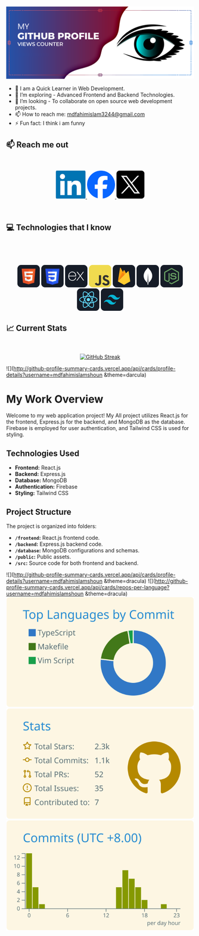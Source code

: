 
![I am larning web development in programming shikbo & programming hero community](https://github.com/mdfahimislamshoun/mdfahimislamshoun/blob/main/git%20bannar.jpg)



- 🔭 I am a Quick Learner in Web Development.
- 🌱 I’m exploring - Advanced Frontend and Backend Technologies.
- 💬 I’m looking - To collaborate on open source web development projects. 
- 📫 How to reach me: mdfahimislam3244@gmail.com 
- ⚡ Fun fact: I think i am funny 


## :mailbox: Reach me out

<br />

<p align="center">
    <a href="https://www.linkedin.com/in/fahim-islam-a3a10a270/" >
        <img height="75" margin-right="20" src="https://github.com/mdfahimislamshoun/mdfahimislamshoun/blob/main/lingdin.png">
    </a>
    <a href="https://www.facebook.com/profile.php?id=100029592060567">
        <img height="75" src="https://github.com/mdfahimislamshoun/mdfahimislamshoun/blob/main/facebook.png">
    </a>
    <a href="https://twitter.com/fahi_islam">
        <img height="75" src="https://github.com/mdfahimislamshoun/mdfahimislamshoun/blob/main/1690643591twitter-x-logo-png.png">
    </a>
</p>

<br />

## :computer: Technologies that I know
<br>
<p align="center" >
  <br>
<p align="center">
<img src="https://raw.githubusercontent.com/sakibhossain22/sakibhossain22/main/images/HTML.png"/>
<img src="https://raw.githubusercontent.com/sakibhossain22/sakibhossain22/main/images/css.png"/>
<img src="https://raw.githubusercontent.com/sakibhossain22/sakibhossain22/main/images/express.png"/>
<img src="https://raw.githubusercontent.com/sakibhossain22/sakibhossain22/main/images/JavaScript.png"/>
<img src="https://raw.githubusercontent.com/sakibhossain22/sakibhossain22/main/images/firebase.png"/>
<img src="https://raw.githubusercontent.com/sakibhossain22/sakibhossain22/main/images/mongo.png"/>
<img src="https://raw.githubusercontent.com/sakibhossain22/sakibhossain22/main/images/node.png"/>
<img src="https://raw.githubusercontent.com/sakibhossain22/sakibhossain22/main/images/react.png"/>
<img src="https://raw.githubusercontent.com/sakibhossain22/sakibhossain22/main/images/tailwind.png"/>
<br/>

</p>

 



## :chart_with_upwards_trend: Current Stats

<br />
<p align="center">
<a href="https://git.io/streak-stats"><img src="https://github-readme-streak-stats.herokuapp.com?user=mdfahimislamshoun&theme=radical" alt="GitHub Streak" /></a>

</p>


<a href="http://github-profile-summary-cards.vercel.app/api/cards/repos-per-language?username={username}&theme={dracula}&exclude={html,css,js}" />  </a>



![](http://github-profile-summary-cards.vercel.app/api/cards/profile-details?username=mdfahimislamshoun &theme=darcula)

# My Work Overview

Welcome to my web application project! My All project utilizes React.js for the frontend, Express.js for the backend, and MongoDB as the database. Firebase is employed for user authentication, and Tailwind CSS is used for styling.

## Technologies Used
- **Frontend:** React.js
- **Backend:** Express.js
- **Database:** MongoDB
- **Authentication:** Firebase
- **Styling:** Tailwind CSS

## Project Structure

The project is organized into folders:
- **`/frontend`:** React.js frontend code.
- **`/backend`:** Express.js backend code.
- **`/database`:** MongoDB configurations and schemas.
- **`/public`:** Public assets.
- **`/src`:** Source code for both frontend and backend.

![](http://github-profile-summary-cards.vercel.app/api/cards/profile-details?username=mdfahimislamshoun &theme=dracula)
![](http://github-profile-summary-cards.vercel.app/api/cards/repos-per-language?username=mdfahimislamshoun &theme=dracula)
![](https://raw.githubusercontent.com/vn7n24fzkq/vn7n24fzkq/master/profile-summary-card-output/solarized/2-most-commit-language.svg)
![](https://raw.githubusercontent.com/vn7n24fzkq/vn7n24fzkq/master/profile-summary-card-output/solarized/3-stats.svg)
![](https://raw.githubusercontent.com/vn7n24fzkq/vn7n24fzkq/master/profile-summary-card-output/solarized/4-productive-time.svg)


 

